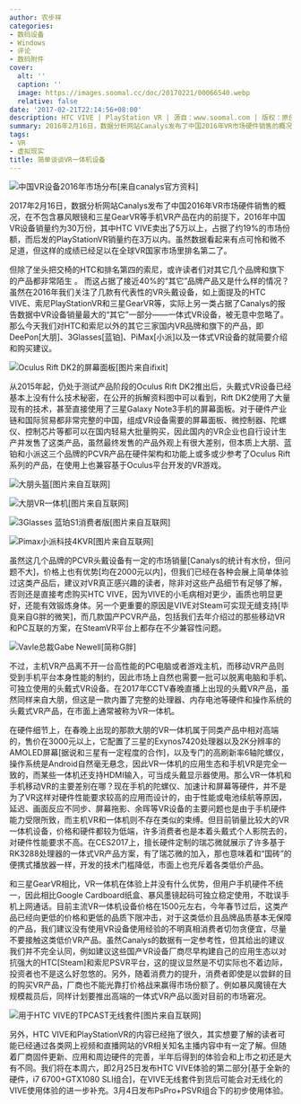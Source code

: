 ```yaml
---
author: 农步祥
categories:
- 数码设备
- Windows
- 评论
- 数码附件
cover:
  alt: ''
  caption: ''
  image: https://images.soomal.cc/doc/20170221/00066540.webp
  relative: false
date: '2017-02-21T22:14:56+08:00'
description: HTC VIVE | PlayStation VR | 源自：www.soomal.com | 版权：原创 |  平均/总评分：09.40/47
summary: 2016年2月16日，数据分析网站Canalys发布了中国2016年VR市场硬件销售的概况，其中HTC VIVE卖出了5万以上，占据了约19%的市场份额，而后发的PlayStationVR销量约在3万以内。但我们很少提及过实际上另一类占据了Canalys的报告数据中VR设备销量最大的“其它”一部分的一体式VR设备
tags:
- VR
- 虚拟现实
title: 简单谈谈VR一体机设备
---
```


![中国VR设备2016年市场分布[来自canalys官方资料]](https://images.soomal.cc/doc/20170221/00066533.webp)



2017年2月16日，数据分析网站Canalys发布了中国2016年VR市场硬件销售的概况，在不包含暴风眼镜和三星GearVR等手机VR产品在内的前提下，2016年中国VR设备销量约为30万份，其中HTC VIVE卖出了5万以上，占据了约19%的市场份额，而后发的PlayStationVR销量约在3万以内。虽然数据看起来有点可怜和微不足道，但这样的成绩已经足以在全球VR国家市场里排名第二了。



但除了坐头把交椅的HTC和排名第四的索尼，或许读者们对其它几个品牌和旗下的产品都非常陌生 。 而这占据了接近40%的“其它”品牌产品又是什么样的情况？虽然在2016年我们关注了几款有代表性的VR头戴设备，如上面提及的HTC  VIVE、索尼PlayStationVR和三星GearVR等，实际上另一类占据了Canalys的报告数据中VR设备销量最大的“其它”一部分――一体式VR设备，被无意中忽略了。那么今天我们对HTC和索尼以外的其它三家国内VR品牌和旗下的产品，即DeePon[大朋]、3Glasses[蓝铂]、PiMax[小派]以及一体式VR设备的就简要介绍和购买建议。



![Oculus Rift DK2的屏幕面板[图片来自ifixit]](https://images.soomal.cc/doc/20170221/00066532.webp)



从2015年起，仍处于测试产品阶段的Oculus Rift DK2推出后，头戴式VR设备已经基本上没有什么技术秘密，在公开的拆解资料图中可以看到，Rift DK2使用了大量现有的技术，甚至直接使用了三星Galaxy Note3手机的屏幕面板。对于硬件产业链和国际贸易都非常完整的中国，组成VR设备需要的屏幕面板、微控制器、陀螺仪、控制芯片等都可以在国内轻易大批量购买，因此国内的VR企业也自行设计生产并发售了这类产品，虽然最终发售的产品外观上有很大差别，但本质上大朋、蓝铂和小派这三个品牌的PCVR产品在硬件架构和功能上或多或少参考了Oculus Rift系列的产品，在使用上也兼容基于Oculus平台开发的VR游戏。



![大朋头盔[图片来自互联网]](https://images.soomal.cc/doc/20170221/00066534_01.webp)



![大朋VR一体机[图片来自互联网]](https://images.soomal.cc/doc/20170221/00066535_01.webp)



![3Glasses 蓝珀S1消费者版[图片来自互联网]](https://images.soomal.cc/doc/20170221/00066536_01.webp)



![Pimax小派科技4KVR[图片来自互联网]](https://images.soomal.cc/doc/20170221/00066537_01.webp)



虽然这几个品牌的PCVR头戴设备有一定的市场销量[Canalys的统计有水份，但问题不大]，价格上也有优势[均在2000元以内]，但我们已经在各种会展上简单体验过这类产品后，建议对VR真正感兴趣的读者，除非对这些产品细节有足够了解，否则还是直接考虑购买HTC VIVE，因为VIVE的小毛病相对更少，画质也明显更好，还能有效锻炼身体。另一个更重要的原因是VIVE对Steam可实现无缝支持[毕竟来自G胖的微笑]，而几款国产PCVR产品，包括我们去年介绍过的那些移动VR和PC互联的方案，在SteamVR平台上都存在不少兼容性问题。



![Vavle总裁Gabe Newell[简称G胖]](https://images.soomal.cc/doc/20170221/00066538.webp)



不过，主机VR产品离不开一台高性能的PC电脑或者游戏主机，而移动VR产品则受到手机平台本身性能的制约，因此市场上自然也需要一批可以脱离电脑和手机、可独立使用的头戴式VR设备。在2017年CCTV春晚直播上出现的头戴VR产品，虽然同样来自大朋，但这是一款内置了完整的处理器、内存电池等硬件和操作系统的头戴式VR产品，在市面上通常被称为VR一体机。



在硬件细节上，在春晚上出现的那款大朋的VR一体机属于同类产品中相对高端的，售价在3000元以上，它配置了三星的Exynos7420处理器以及2K分辨率的AMOLED屏幕[据说和三星有一定程度的合作]，以及专门的高刷新率6轴陀螺仪，操作系统是Android自然毫无悬念，因此VR一体机的应用生态和手机VR是完全一致的，而某些一体机还支持HDMI输入，可当成头戴显示器使用。那么VR一体机和手机移动VR的主要差别在哪？现在手机的陀螺仪、加速计和屏幕等硬件，并不是为了VR这样对硬件性能要求较高的应用而设计的，由于性能或电池续航等原因，延迟、画面反应不同步、屏幕拖影、余晖等VR设备的主要问题也是由于手机硬件能力受限所致，而主机VR和一体机则不存在类似的束缚。但目前销量比较大的VR一体机设备，价格和硬件都较为低端，许多消费者也是本着头戴式个人影院去的，对硬件性能要求不高。在CES2017上，擅长硬件定制的瑞芯微就展示了许多基于RK3288处理器的一体式VR产品方案，有了瑞芯微的加入，那也意味着和“国砖”的便携式播放器一样，开发的技术门槛降低，市面上也充斥着各类低价产品。



和三星GearVR相比，VR一体机在体验上并没有什么优势，但用户手机硬件不统一，因此相比Google Cardboard纸盒、暴风墨镜起码可独立稳定使用，不耽误手机上网通话。目前主流VR一体机设备价格在1500元左右，今年春节过后，这类产品已经向更低的价格和更低的品质下限冲击，对于这类低价且品牌品质基本无保障的产品，我们建议没有使用VR设备使用经验的不明真相消费者切勿贪便宜，尽量不要接触这类低价VR产品。虽然Canalys的数据有一定参考性，但其给出的建议我们并不完全认同，例如建议这些国产VR设备厂商尽早构建自己的应用生态以对抗强大的HTC[Steam]和索尼PSVR平台，这的提议显然是不切实际也不着边际，投资者也不是这么好忽悠的。另外，随着消费力的提升，消费者即使是以尝鲜的目的购买VR产品，厂商也不能光靠打价格战来赢得市场份额了。例如暴风魔镜在大规模裁员后，同样计划要推出高端的一体式VR产品以面对目前的市场窘况。



![用于HTC VIVE的TPCAST无线套件[图片来自互联网]](https://images.soomal.cc/doc/20170221/00066539.webp)



另外，HTC VIVE和PlayStationVR的内容已经拖了很久，其实想要了解的读者可能已经通过各类网上视频和直播网站的VR相关知名主播内容中有一定了解。但随着厂商固件更新、应用和周边硬件的完善，半年后得到的体验会和上市之初还是大有不同。我们将在本周六，即2月25日发布HTC VIVE体验的第二部分[基于全新的硬件，i7 6700+GTX1080 SLI组合]，在VIVE无线套件到货后可能会对无线化的VIVE使用体验的进一步补充。3月4日发布PsPro+PSVR组合下的初步使用体验。